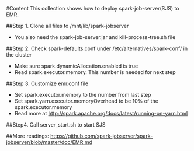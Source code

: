 #Content
This collection shows how to deploy spark-job-server(SJS) to EMR.

##Step 1. Clone all files to /mnt/lib/spark-jobserver
- You also need the spark-job-server.jar and kill-process-tree.sh file


##Step 2. Check spark-defaults.conf under /etc/alternatives/spark-conf/ in the cluster
- Make sure spark.dynamicAllocation.enabled is true
- Read spark.executor.memory. This number is needed for next step


##Step 3. Customize emr.conf file
- Set spark.executor.memory to the number from last step
- Set spark.yarn.executor.memoryOverhead to be 10% of the spark.executor.memory 
- Read more at http://spark.apache.org/docs/latest/running-on-yarn.html


##Step4. Call server_start.sh to start SJS


##More readings:
https://github.com/spark-jobserver/spark-jobserver/blob/master/doc/EMR.md
